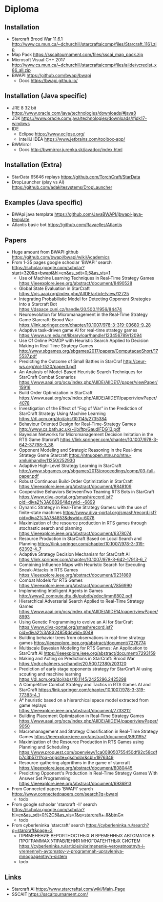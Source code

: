 # Diploma

## Installation

- Starcraft Brood War 11.6.1 <http://www.cs.mun.ca/~dchurchill/starcraftaicomp/files/Starcraft_1161.zip>
- Map Pack <https://sscaitournament.com/files/sscai_map_pack.zip>
- Microsoft Visual C++ 2017 <http://www.cs.mun.ca/~dchurchill/starcraftaicomp/files/aiide/vcredist_x86_all.zip>
- BWAPI <https://github.com/bwapi/bwapi>
  - Docs <https://bwapi.github.io/>

## Installation (Java specific)

- JRE 8 32 bit <https://www.oracle.com/java/technologies/downloads/#java8>
- JDK <https://www.oracle.com/java/technologies/downloads/#jdk17-windows>
- IDE
  - Eclipse <https://www.eclipse.org/>
  - IntelliJ IDEA <https://www.jetbrains.com/toolbox-app/>
- BWMirror
  - Docs <http://bwmirror.jurenka.sk/javadoc/index.html>

## Installation (Extra)

- StarData 65646 replays <https://github.com/TorchCraft/StarData>
- DropLauncher (play vs AI) <https://github.com/adakitesystems/DropLauncher>

## Examples (Java specific)

- BWApi java template <https://github.com/JavaBWAPI/jbwapi-java-template>
- Atlantis basic bot <https://github.com/Ravaelles/Atlantis>

## Papers

- Huge amount from BWAPI github <https://github.com/bwapi/bwapi/wiki/Academics>
- From 1-35 pages google schoolar 'BWAPI' search <https://scholar.google.com/scholar?start=320&q=bwapi&hl=en&as_sdt=0,5&as_vis=1>
  - Use of Machine Learning Techniques in Real-Time Strategy Games <https://ieeexplore.ieee.org/abstract/document/8490528>
  - Global State Evaluation in StarCraft <https://ojs.aaai.org/index.php/AIIDE/article/view/12725>
  - Integrating Probabilistic Model for Detecting Opponent Strategies Into a Starcraft Bot <https://dspace.cuni.cz/handle/20.500.11956/84474>
  - Neuroevolution for Micromanagement in the Real-Time Strategy Game Starcraft: Brood War <https://link.springer.com/chapter/10.1007/978-3-319-03680-9_28>
  - Adaptive task-driven game AI for real-time strategy games <https://www.um.edu.mt/library/oar/handle/123456789/12094>
  - Use Of Online POMDP with Heuristic Search Applied to Decision Making in Real Time Strategy Games <http://www.sbgames.org/sbgames2017/papers/ComputacaoShort/175537.pdf>
  - Predicting the Outcome of Small Battles in StarCraf <http://ceur-ws.org/Vol-1520/paper3.pdf>
  - An Analysis of Model-Based Heuristic Search Techniques for StarCraft Combat Scenarios <https://www.aaai.org/ocs/index.php/AIIDE/AIIDE17/paper/viewPaper/15916>
  - Build Order Optimization in StarCraft <https://www.aaai.org/ocs/index.php/AIIDE/AIIDE11/paper/viewPaper/4078>
  - Investigation of the Effect of “Fog of War” in the Prediction of StarCraft Strategy Using Machine Learning <https://dl.acm.org/doi/abs/10.1145/2735384>
  - Behaviour Oriented Design for Real-Time-Strategy Games <http://www.cs.bath.ac.uk/~jjb/ftp/GaudlFDG13.pdf>
  - Bayesian Networks for Micromanagement Decision Imitation in the RTS Game Starcraft <https://link.springer.com/chapter/10.1007/978-3-642-37798-3_38>
  - Opponent Modeling and Strategic Reasoning in the Real-time Strategy Game Starcraft <https://ntnuopen.ntnu.no/ntnu-xmlui/handle/11250/252930>
  - Adaptive High-Level Strategy Learning in StarCraft <http://www.sbgames.org/sbgames2013/proceedings/comp/03-full-paper.pdf>
  - Robust Continuous Build-Order Optimization in StarCraft <https://ieeexplore.ieee.org/abstract/document/8848109>
  - Cooperative Behaviors BetweenTwo Teaming RTS Bots in StarCraft <https://www.diva-portal.org/smash/record.jsf?pid=diva2%3A868264&dswid=-6899>
  - Dynamic Strategy in Real-Time Strategy Games: with the use of finite-state machines <https://www.diva-portal.org/smash/record.jsf?pid=diva2%3A784853&dswid=-6078>
  - Maximization of the resource production in RTS games through stochastic search and planning <https://ieeexplore.ieee.org/abstract/document/6378074>
  - Resource Production in StarCraft Based on Local Search and Planning <https://link.springer.com/chapter/10.1007/978-3-319-62392-4_7>
  - Adaptive Strategy Decision Mechanism for StarCraft AI <https://link.springer.com/chapter/10.1007/978-3-642-17913-6_7>
  - Combining Influence Maps with Heuristic Search for Executing Sneak-Attacks in RTS Games <https://ieeexplore.ieee.org/abstract/document/9231889>
  - Combat Models for RTS Games <https://ieeexplore.ieee.org/abstract/document/7856990>
  - Implementing Intelligent Agents in Games <http://www2.compute.dtu.dk/pubdb/edoc/imm6802.pdf>
  - Hierarchical Adversarial Search Applied to Real-Time Strategy Games <https://www.aaai.org/ocs/index.php/AIIDE/AIIDE14/paper/viewPaper/8993>
  - Using Genetic Programming to evolve an AI for StarCraft <https://www.diva-portal.org/smash/record.jsf?pid=diva2%3A832485&dswid=4049>
  - Building behavior trees from observations in real-time strategy games <https://ieeexplore.ieee.org/abstract/document/7276774>
  - Multiscale Bayesian Modeling for RTS Games: An Application to StarCraft AI <https://ieeexplore.ieee.org/abstract/document/7293159>
  - Making and Acting on Predictions in StarCraft: Brood War <https://odr.chalmers.se/handle/20.500.12380/203120>
  - Prediction of early stage opponents strategy for StarCraft AI using scouting and machine learning <https://dl.acm.org/doi/abs/10.1145/2425296.2425298>
  - A Competitive Combat Strategy and Tactics in RTS Games AI and StarCraft <https://link.springer.com/chapter/10.1007/978-3-319-77383-4_1>
  - A* heuristic based on a hierarchical space model extracted from game replays <https://ieeexplore.ieee.org/abstract/document/7733212>
  - Building Placement Optimization in Real-Time Strategy Games <https://www.aaai.org/ocs/index.php/AIIDE/AIIDE14/paper/viewPaper/9050>
  - Macromanagement and Strategy Classification in Real-Time Strategy Games <https://ieeexplore.ieee.org/abstract/document/8901957>
  - Maximization of the Resource Production in RTS Games using Planning and Scheduling <https://www.proquest.com/openview/1ca008050755450df92c58cdfb7c3b57/1?pq-origsite=gscholar&cbl=1976349>
  - Resource-gathering algorithms in the game of starcraft <https://ieeexplore.ieee.org/abstract/document/8080445>
  - Predicting Opponent's Production in Real-Time Strategy Games With Answer Set Programming <https://ieeexplore.ieee.org/abstract/document/6936913>
- From Connected papers 'BWAPI' search <https://www.connectedpapers.com/search?q=bwapi>
  - todo
- From google schoolar 'starcraft -II' search <https://scholar.google.com/scholar?hl=en&as_sdt=0%2C5&as_vis=1&q=starcraft+-II&btnG=>
  - todo
- From cyberleninka 'starcraft' search <https://cyberleninka.ru/search?q=starcraft&page=3>
  - ПРИМЕНЕНИЕ ВЕРОЯТНОСТНЫХ И ВРЕМЕННЫХ АВТОМАТОВ В ПРОГРАММАХ УПРАВЛЕНИЯ МНОГОАГЕНТНЫХ СИСТЕМ <https://cyberleninka.ru/article/n/primenenie-veroyatnostnyh-i-vremennyh-avtomatov-v-programmah-upravleniya-mnogoagentnyh-sistem>
  - todo

## Links

- Starcraft AI <https://www.starcraftai.com/wiki/Main_Page>
- SSCAIT <https://sscaitournament.com/>
